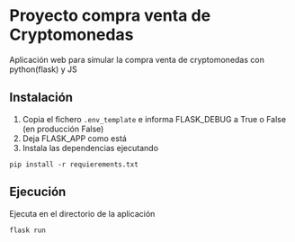 # Proyecto compra venta de Cryptomonedas
Aplicación web para simular la compra venta de cryptomonedas con python(flask) y JS

## Instalación
1. Copia el fichero ``.env_template`` e informa FLASK_DEBUG a True o False (en producción False)
2. Deja FLASK_APP como está
3. Instala las dependencias ejecutando
``````
pip install -r requierements.txt
``````

## Ejecución
Ejecuta en el directorio de la aplicación
```````
flask run
```````